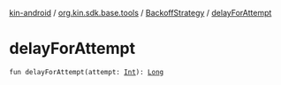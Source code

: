 [kin-android](../../index.md) / [org.kin.sdk.base.tools](../index.md) / [BackoffStrategy](index.md) / [delayForAttempt](./delay-for-attempt.md)

# delayForAttempt

`fun delayForAttempt(attempt: `[`Int`](https://kotlinlang.org/api/latest/jvm/stdlib/kotlin/-int/index.html)`): `[`Long`](https://kotlinlang.org/api/latest/jvm/stdlib/kotlin/-long/index.html)